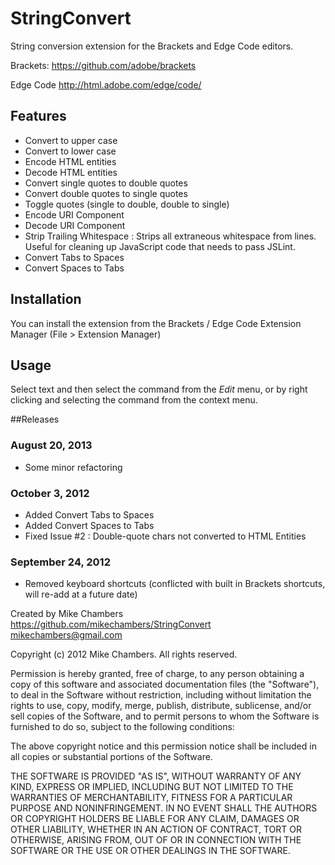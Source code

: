 StringConvert
=============

String conversion extension for the Brackets and Edge Code editors.

Brackets:
https://github.com/adobe/brackets

Edge Code
http://html.adobe.com/edge/code/

## Features
* Convert to upper case
* Convert to lower case
* Encode HTML entities
* Decode HTML entities
* Convert single quotes to double quotes
* Convert double quotes to single quotes
* Toggle quotes (single to double, double to single)
* Encode URI Component
* Decode URI Component
* Strip Trailing Whitespace : Strips all extraneous whitespace from lines. Useful for cleaning up JavaScript code that needs to pass JSLint.
* Convert Tabs to Spaces
* Convert Spaces to Tabs

## Installation

You can install the extension from the Brackets / Edge Code Extension Manager (File > Extension Manager)

## Usage

Select text and then select the command from the _Edit_ menu, or by right clicking and selecting the command from the context menu.

##Releases

### August 20, 2013
 * Some minor refactoring

### October 3, 2012
 * Added Convert Tabs to Spaces
 * Added Convert Spaces to Tabs
 * Fixed Issue #2 : Double-quote chars not converted to HTML Entities

### September 24, 2012
 * Removed keyboard shortcuts (conflicted with built in Brackets shortcuts, will re-add at a future date)

Created by Mike Chambers  
https://github.com/mikechambers/StringConvert  
mikechambers@gmail.com  


Copyright (c) 2012 Mike Chambers. All rights reserved.

Permission is hereby granted, free of charge, to any person obtaining a
copy of this software and associated documentation files (the "Software"), 
to deal in the Software without restriction, including without limitation 
the rights to use, copy, modify, merge, publish, distribute, sublicense, 
and/or sell copies of the Software, and to permit persons to whom the 
Software is furnished to do so, subject to the following conditions:

The above copyright notice and this permission notice shall be included in
all copies or substantial portions of the Software.
  
THE SOFTWARE IS PROVIDED "AS IS", WITHOUT WARRANTY OF ANY KIND, EXPRESS OR
IMPLIED, INCLUDING BUT NOT LIMITED TO THE WARRANTIES OF MERCHANTABILITY, 
FITNESS FOR A PARTICULAR PURPOSE AND NONINFRINGEMENT. IN NO EVENT SHALL THE
AUTHORS OR COPYRIGHT HOLDERS BE LIABLE FOR ANY CLAIM, DAMAGES OR OTHER 
LIABILITY, WHETHER IN AN ACTION OF CONTRACT, TORT OR OTHERWISE, ARISING 
FROM, OUT OF OR IN CONNECTION WITH THE SOFTWARE OR THE USE OR OTHER 
DEALINGS IN THE SOFTWARE.